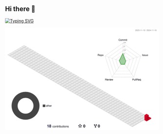 ## Hi there 👋
[![Typing SVG](https://readme-typing-svg.demolab.com?font=Fira+Code&pause=1000&width=435&lines=%E4%B8%80%E5%A4%A9%E5%88%B0%E6%99%9A%E6%91%B8%E9%B1%BC%E7%9A%84%E4%BA%BA)](https://git.io/typing-svg)

<picture>
  <img src="https://github.com/storm6kkk/storm6kkk/blob/main/profile-3d-contrib/profile-gitblock.svg" >
</picture>



<!--
**storm6kkk/storm6kkk** is a ✨ _special_ ✨ repository because its `README.md` (this file) appears on your GitHub profile.

Here are some ideas to get you started:

- 🔭 I’m currently working on ...
- 🌱 I’m currently learning ...
- 👯 I’m looking to collaborate on ...
- 🤔 I’m looking for help with ...
- 💬 Ask me about ...
- 📫 How to reach me: ...
- 😄 Pronouns: ...
- ⚡ Fun fact: ...
-->
